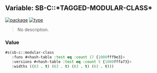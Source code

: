 ## Variable: SB-C::\*TAGGED-MODULAR-CLASS\*
[![package](https://img.shields.io/badge/Package-SB--C-5f9ea0.svg?style=social&colorA=999999)](../) [![type](https://img.shields.io/badge/Type-Variable-5f9ea0.svg?style=social&colorA=999999)](../#variable) 

> No description.

### Value
```cl
#s(sb-c::modular-class
   :funs #<hash-table :test eq :count 17 {1000fff9e3}>
   :versions #<hash-table :test eq :count 5 {1000fffa73}>
   :widths ((63 . t) (63 . t) (63 . t) (63 . t)))
```

